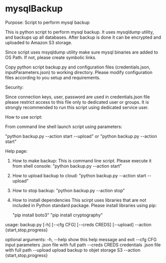 # mysqlBackup
Purpose: Script to perform mysql backup

This is python script to perform mysql backup.
It uses mysqldump utility, and backups up all databases.
After backup is done it can be encrypted and  uploaded to Amazon S3 storage.

Since script uses msyqldump utility make sure mysql binaries are added to OS Path.
If not, please create symbolic links.

Copy python script backup.py and configuration files (credentials.json, inputParameters.json)
to working directory. Please modify configuration files according to you setup and requirements.

Security:

Since connection keys, user, password are used in credentials.json file please restrict access to this
file only to dedicated user or groups.
It is strongly recommended to run this script using dedicated service user.

How to use script:

From command line shell launch script using parameters:

"python backup.py --action start --upload"
or 
"python backup.py --action start"

Help page:

1. How to make backup:
    This is command line script. Please execute it from shell console:
    "python backup.py --action start"

2. How to upload backup to cloud:
    "python backup.py --action start --upload"

3. How to stop backup:
    "python backup.py --action stop"

4. How to install dependencies
    This scirpt uses libraries that are not included in Python standard package.
    Please install libraries using pip:

    "pip install boto3"
    "pip install cryptography"

usage: backup.py [-h] [--cfg CFG] [--creds CREDS] [--upload] --action
                 {start,stop,progress}

optional arguments:
  -h, --help            show this help message and exit
  --cfg CFG             input parameters .json file with full path
  --creds CREDS         credentials .json file with full path
  --upload              upload backup to objet storage S3
  --action {start,stop,progress}


